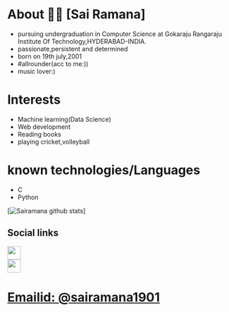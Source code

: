 # About 👋👋 [Sai Ramana]
* pursuing undergraduation in Computer Science at Gokaraju Rangaraju Institute Of Technology,HYDERABAD-INDIA. 
* passionate,persistent and determined
* born on 19th july,2001
* #allrounder(acc to me:))
* music lover:)

# Interests
* Machine learning(Data Science)
* Web development
* Reading books
* playing cricket,volleyball

# known technologies/Languages 
* C
* Python

[![Sairamana github stats](https://github-readme-stats.vercel.app/api?username=sairamana1901)]
## Social links
<a href="https://github.com/sairamana"><img src="https://github.com/favicon.ico" padding="35" width="30" height="30" ></a>    
<a href="https://www.instagram.com/sai_ramana19/"> <img src="https://image.flaticon.com/icons/svg/733/733614.svg" width="30" height="30"> 

# Emailid: @sairamana1901
 

